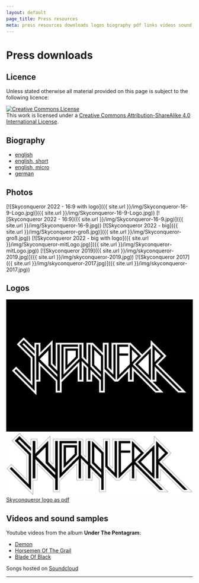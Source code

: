 ```yaml
---
layout: default
page_title: Press resources
meta: press resources downloads logos biography pdf links videos sound samples
---
```


Press downloads
===

Licence
---

Unless stated otherwise all material provided on this page is subject to the following licence:

<a rel="license" href="http://creativecommons.org/licenses/by-sa/4.0/"><img alt="Creative Commons License" style="border-width:0" src="https://i.creativecommons.org/l/by-sa/4.0/88x31.png" /></a><br />This work is licensed under a <a rel="license" href="http://creativecommons.org/licenses/by-sa/4.0/">Creative Commons Attribution-ShareAlike 4.0 International License</a>.

Biography
---

* [english](/press/2022-biography.pdf)
* [english, short](/press/2022-biography-short.pdf)
* [english, micro](/press/2022-biography-micro.pdf)
* [german](/press/2022-biography-german.pdf)

Photos
---

[![Skyconqueror 2022 - 16:9 with logo]({{ site.url }}/img/Skyconqueror-16-9-Logo.jpg)]({{ site.url }}/img/Skyconqueror-16-9-Logo.jpg))
[![Skyconqueror 2022 - 16:9]({{ site.url }}/img/Skyconqueror-16-9.jpg)]({{ site.url }}/img/Skyconqueror-16-9.jpg))
[![Skyconqueror 2022 - big]({{ site.url }}/img/Skyconqueror-groß.jpg)]({{ site.url }}/img/Skyconqueror-groß.jpg))
[![Skyconqueror 2022 - big with logo]({{ site.url }}/img/Skyconqueror-mitLogo.jpg)]({{ site.url }}/img/Skyconqueror-mitLogo.jpg))
[![Skyconqueror 2019]({{ site.url }}/img/skyconqueror-2019.jpg)]({{ site.url }}/img/skyconqueror-2019.jpg))
[![Skyconqueror 2017]({{ site.url }}/img/skyconqueror-2017.jpg)]({{ site.url }}/img/skyconqueror-2017.jpg))

Logos
---

[![Skyconqueror logo black](Skyconqueror_Logo_schwatt.jpg)](Skyconqueror_Logo_schwatt.jpg)
[![Skyconqueror logo white](Skyconqueror_Logo_weiss.jpg)](Skyconqueror_Logo_weiss.jpg)
[Skyconqueror logo as pdf](Skyconqueror_Logo.PDF)

Videos and sound samples
---

Youtube videos from the album __Under The Pentagram__:
* [Demon](https://www.youtube.com/watch?v=DXzbY-fTW10&t=69s)
* [Horsemen Of The Grail](https://www.youtube.com/watch?v=CC_co-hXq2Y)
* [Blade Of Black](https://youtu.be/SpDyBGosBEM)

Songs hosted on [Soundcloud](https://soundcloud.com/skyconqueror/sets/new-album-2014)

-----
